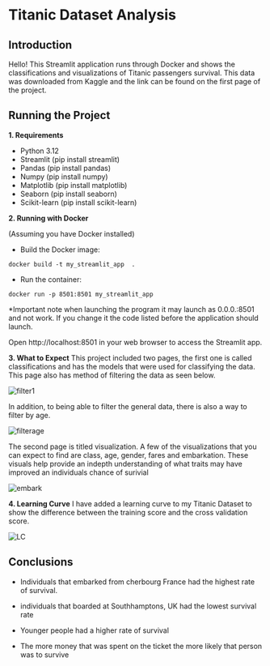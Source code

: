 # Titanic Dataset Analysis

## **Introduction**

Hello! This Streamlit application runs through Docker and shows the classifications and visualizations of Titanic passengers survival. This data was downloaded from Kaggle and the link can be found on the first page of the project. 

## Running the Project

**1. Requirements**

* Python 3.12
* Streamlit (pip install streamlit)
* Pandas (pip install pandas)
* Numpy (pip install numpy)
* Matplotlib (pip install matplotlib)
* Seaborn (pip install seaborn) 
* Scikit-learn (pip install scikit-learn)

**2. Running with Docker**

(Assuming you have Docker installed)

* Build the Docker image:

```docker build -t my_streamlit_app  .```

* Run the container:

```docker run -p 8501:8501 my_streamlit_app```

*Important note when launching the program it may launch as 0.0.0.:8501 and not work. If you change it the code listed before the application should launch. 

Open http://localhost:8501 in your web browser to access the Streamlit app.

**3. What to Expect**
This project included two pages, the first one is called classifications and has the models that were used for classifying the data. This page also has method of filtering the data as seen below. 

![filter1](Pictures/filter1.png)

In addition, to being able to filter the general data, there is also a way to filter by age. 

![filterage](Pictures/filterage.png)

The second page is titled visualization. A few of the visualizations that you can expect to find are class, age, gender, fares and embarkation. These visuals help provide an indepth understanding of what traits may have improved an individuals chance of surivial 

![embark](Pictures/embark.png)

**4. Learning Curve**
I have added a learning curve to my Titanic Dataset to show the difference between the training score and the cross validation score. 

![LC](Pictures/LC.png)

## Conclusions

* Individuals that embarked from cherbourg France had the highest rate of survival.

* individuals that boarded at Southhamptons, UK had the lowest survival rate

* Younger people had a higher rate of survival 

* The more money that was spent on the ticket the more likely that person was to survive 